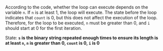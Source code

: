 According to the code, whether the loop can execute depends on the variable `n`. If `n` is at least 1, the loop will execute. The state before the loop indicates that `count` is 0, but this does not affect the execution of the loop. Therefore, for the loop to be executed, `n` must be greater than 0, and `i` should start at 0 for the first iteration.

State: **`s` is the binary string repeated enough times to ensure its length is at least `n`, `n` is greater than 0, `count` is 0, `i` is 0**